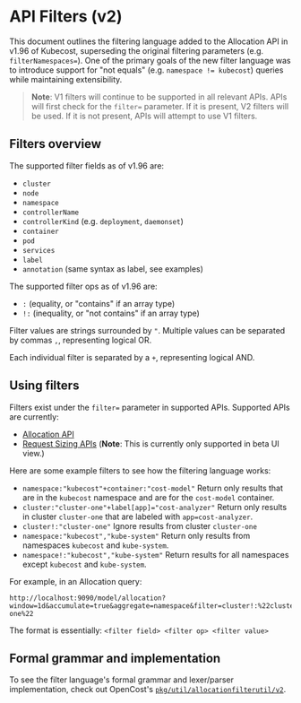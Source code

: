 # API Filters (v2)

This document outlines the filtering language added to the Allocation API in v1.96 of Kubecost, superseding the original filtering parameters (e.g. `filterNamespaces=`). One of the primary goals of the new filter language was to introduce support for "not equals" (e.g. `namespace != kubecost`) queries while maintaining extensibility.

> **Note**: V1 filters will continue to be supported in all relevant APIs. APIs will first check for the `filter=` parameter. If it is present, V2 filters will be used. If it is not present, APIs will attempt to use V1 filters.

## Filters overview

The supported filter fields as of v1.96 are:

* `cluster`
* `node`
* `namespace`
* `controllerName`
* `controllerKind` (e.g. `deployment`, `daemonset`)
* `container`
* `pod`
* `services`
* `label`
* `annotation` (same syntax as label, see examples)

The supported filter ops as of v1.96 are:

* `:` (equality, or "contains" if an array type)
* `!:` (inequality, or "not contains" if an array type)

Filter values are strings surrounded by `"`. Multiple values can be separated by commas `,`, representing logical OR.

Each individual filter is separated by a `+`, representing logical AND.

## Using filters

Filters exist under the `filter=` parameter in supported APIs. Supported APIs are currently:
* [Allocation API](/allocation-api.md)
* [Request Sizing APIs](/api-request-right-sizing-v2.md) (**Note**: This is currently only supported in beta UI view.)

Here are some example filters to see how the filtering language works:

* `namespace:"kubecost"+container:"cost-model"` Return only results that are in the `kubecost` namespace and are for the `cost-model` container.
* `cluster:"cluster-one"+label[app]="cost-analyzer"` Return only results in cluster `cluster-one` that are labeled with `app=cost-analyzer`.
* `cluster!:"cluster-one"` Ignore results from cluster `cluster-one`
* `namespace:"kubecost","kube-system"` Return only results from namespaces `kubecost` and `kube-system`.
* `namespace!:"kubecost","kube-system"` Return results for all namespaces except `kubecost` and `kube-system`.

For example, in an Allocation query:

```
http://localhost:9090/model/allocation?window=1d&accumulate=true&aggregate=namespace&filter=cluster!:%22cluster-one%22
```

The format is essentially: `<filter field> <filter op> <filter value>`

## Formal grammar and implementation

To see the filter language's formal grammar and lexer/parser implementation, check out OpenCost's [`pkg/util/allocationfilterutil/v2`](https://github.com/opencost/opencost/tree/develop/pkg/util/allocationfilterutil/v2).
